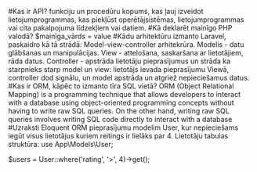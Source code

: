 #Kas ir API?
funkciju un procedūru kopums, kas ļauj izveidot lietojumprogrammas, kas piekļūst operētājsistēmas, lietojumprogrammas vai cita pakalpojuma līdzekļiem vai datiem.
#Kā deklarēt mainīgo PHP valodā?
$mainīga_vārds = value
#Kādu arhitektūru izmanto Laravel, paskaidro kā tā strādā:
Model-view-controller arhitekrūra. Modelis - datu glābšanas un manipulācijas. View - attelošana, saskaršana ar lietotājiem, rāda datus. Controller - apstrāda lietotāju pieprasījumus un strāda ka starpnieks starp model un view: lietotājs ievada pieprasījumu Viewā, controller dod signālu, un model apstrāda un atgriež nepieciešamus datus. 
#Kas ir ORM, kāpēc to izmanto tīra SQL vietā?
ORM (Object Relational Mapping) is a programming technique that allows developers to interact with a database using object-oriented programming concepts without having to write raw SQL queries. On the other hand, writing raw SQL queries involves writing SQL code directly to interact with a database
#Uzraksti Eloquent ORM pieprasījumu modelim User, kur nepieciešams iegūt visus
lietotājus kuriem reitings ir lielāks par 4. Lietotāju tabulas struktūra:
use App\Models\User;

$users = User::where('rating', '>', 4)->get();
